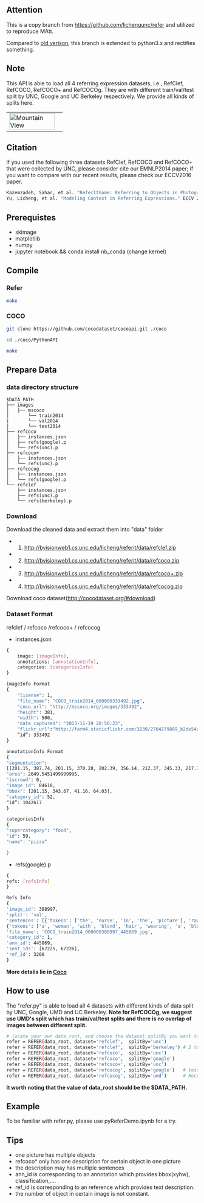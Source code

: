 ## Attention 
This is a copy branch from https://github.com/lichengunc/refer and utilized to reproduce MAtt.

Compared to [old verison](https://github.com/lichengunc/refer.), this branch is extended to python3.x and rectifies something.



## Note
This API is able to load all 4 referring expression datasets, i.e., RefClef, RefCOCO, RefCOCO+ and RefCOCOg. 
They are with different train/val/test split by UNC, Google and UC Berkeley respectively. We provide all kinds of splits here.
<table width="100%">
<tr>
<td><img src="http://bvisionweb1.cs.unc.edu/licheng/referit/refer_example.jpg", alt="Mountain View" width="95%"></td>
</tr>
</table>

## Citation
If you used the following three datasets RefClef, RefCOCO and RefCOCO+ that were collected by UNC, please consider cite our EMNLP2014 paper; if you want to compare with our recent results, please check our ECCV2016 paper.
```bash
Kazemzadeh, Sahar, et al. "ReferItGame: Referring to Objects in Photographs of Natural Scenes." EMNLP 2014.
Yu, Licheng, et al. "Modeling Context in Referring Expressions." ECCV 2016.
```

## Prerequistes
+ skimage
+ matplotlib
+ numpy
+ jupyter notebook && conda install nb_conda (change kernel)


## Compile



### Refer 

```bash
make 
```


### COCO

```bash
git clone https://github.com/cocodataset/cocoapi.git ./coco

cd ./coco/PythonAPI

make 
```


## Prepare Data 

### data directory structure
```
$DATA_PATH
├── images
│   ├── mscoco
│       └── train2014
|       └── val2014
|       └── test2014
├── refcoco
│   ├── instances.json
│   ├── refs(google).p
│   └── refs(unc).p
├── refcoco+
│   ├── instances.json
│   └── refs(unc).p
├── refcocog
│   ├── instances.json
│   └── refs(google).p
└── refclef
   	├── instances.json
  	├── refs(unc).p
	└── refs(berkeley).p
```

### Download
Download the cleaned data and extract them into "data" folder
- 1) http://bvisionweb1.cs.unc.edu/licheng/referit/data/refclef.zip
- 2) http://bvisionweb1.cs.unc.edu/licheng/referit/data/refcoco.zip
- 3) http://bvisionweb1.cs.unc.edu/licheng/referit/data/refcoco+.zip 
- 4) http://bvisionweb1.cs.unc.edu/licheng/referit/data/refcocog.zip 

Download coco dataset(http://cocodataset.org/#download)

### Dataset Format 
refclef / refcoco /refcoco+ / refcocog

+ instances.json

```bash
{
	image: [imageInfo],
	annotations: [annotationInfo],
	categories: [categoriesInfo]
}

imageInfo Format 
{
	"license": 1, 
	"file_name": "COCO_train2014_000000333492.jpg", 
	"coco_url": "http://mscoco.org/images/333492", 
	"height": 381, 
	"width": 500, 
	"date_captured": "2013-11-19 20:56:23", 
	"flickr_url":"http://farm4.staticflickr.com/3230/2704279889_b2de54aa0e_z.jpg", 
	“id”: 333492 
}

annotationInfo Format 
{
"segmentation": 
[[201.15, 387.74, 201.15, 370.28, 202.39, 356.14, 212.37, 345.33, 217.78, 345.75, 224.43, 347.41, 234.83, 343.67, 238.98, 348.66, 242.31, 367.79, 239.82, 375.27, 236.07, 385.66, 234.83, 393.98, 229.42, 400.22, 210.29, 407.7, 201.56, 399.8]],
"area": 2049.5451499999995, 
"iscrowd": 0, 
"image_id": 84610, 
"bbox": [201.15, 343.67, 41.16, 64.03], 
"category_id": 52, 
“id”: 1042617  
}

categoriesInfo
{
"supercategory": "food", 
"id": 59, 
"name": "pizza“

}
```
+ refs(google).p
```bash
{
refs: [refsInfo]
}

Refs Info
{
'image_id': 388997, 
'split': 'val', 
'sentences': [{'tokens': ['the', 'nurse', 'in', 'the', 'picture'], 'raw': 'The nurse in the picture.', 'sent_id': 67225, 'sent': 'the nurse in the picture'}, 
{'tokens': ['a', 'woman', 'with', 'blond', 'hair', 'wearing', 'a', 'blue', 'shirt'], 'raw': 'A woman with blond hair wearing a blue shirt.', 'sent_id': 67226, 'sent': 'a woman with blond hair wearing a blue shirt'}], 
'file_name': 'COCO_train2014_000000388997_445869.jpg', 
'category_id': 1, 
'ann_id': 445869,
'sent_ids': [67225, 67226], 
'ref_id': 3208
}

```
**More details lie in [Coco](http://cocodataset.org/#download)**

## How to use
The "refer.py" is able to load all 4 datasets with different kinds of data split by UNC, Google, UMD and UC Berkeley.
**Note for RefCOCOg, we suggest use UMD's split which has train/val/test splits and there is no overlap of images between different split.**
```bash
# locate your own data_root, and choose the dataset_splitBy you want to use
refer = REFER(data_root, dataset='refclef',  splitBy='unc')
refer = REFER(data_root, dataset='refclef',  splitBy='berkeley') # 2 train and 1 test images missed
refer = REFER(data_root, dataset='refcoco',  splitBy='unc')
refer = REFER(data_root, dataset='refcoco',  splitBy='google')
refer = REFER(data_root, dataset='refcoco+', splitBy='unc')
refer = REFER(data_root, dataset='refcocog', splitBy='google')   # test split not released yet
refer = REFER(data_root, dataset='refcocog', splitBy='umd')      # Recommended, including train/val/test
```

<!-- refs(dataset).p contains list of refs, where each ref is
{ref_id, ann_id, category_id, file_name, image_id, sent_ids, sentences}
ignore filename

Each sentences is a list of sent
{arw, sent, sent_id, tokens}
 -->
 
 **It worth noting that the value of  data_root should be the $DATA_PATH.**

## Example
To be familiar with refer.py, please use pyReferDemo.ipynb for a try.

## Tips
+ one picture has multiple objects 
+ refcoco* only has one description for certain object in one picture 
+ the description may has multiple sentences
+ ann_id is corresponding to an annotation which provides bbox(xyhw), classification,....
+ ref_id is corresponding to an reference which provides text description.
+ the number of object in certain image is not constant.
